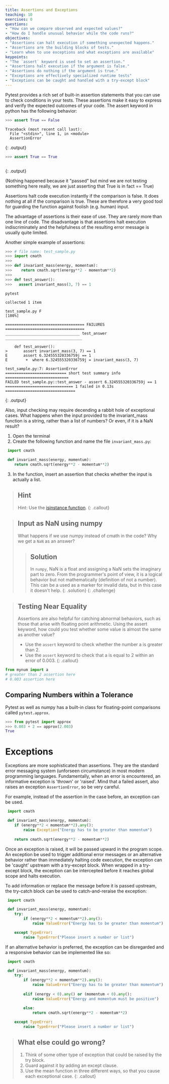 ```yaml
---
title: Assertions and Exceptions
teaching: 10
exercises: 0
questions:
- "How can we compare observed and expected values?"
- "How do I handle unusual behavior while the code runs?"
objectives:
- "Assertions can halt execution if something unexpected happens."
- "Assertions are the building blocks of tests."
- "Learn when to use exceptions and what exceptions are available"
keypoints:
- "The `assert` keyword is used to set an assertion."
- "Assertions halt execution if the argument is false."
- "Assertions do nothing if the argument is true."
- "Exceptions are effectively specialized runtime tests"
- "Exceptions can be caught and handled with a try-except block"
---
```


Pytest provides a rich set of built-in assertion statements that you can use to check conditions in your tests. These assertions make it easy to express and verify the expected outcomes of your code. The assert keyword in python has the
following behavior:

```python
>>> assert True == False
```

~~~
Traceback (most recent call last):
  File "<stdin>", line 1, in <module>
  AssertionError
~~~
{: .output}

```python
>>> assert True == True
```

~~~
~~~
{: .output}

(Nothing happened because it "passed" but mind we are not testing something here really, we are just asserting that True is in fact == True)

Assertions halt code execution instantly if the comparison is false. 
It does nothing at all if the comparison is true. These are therefore a very
good tool for guarding the function against foolish (e.g. human) input.

The advantage of assertions is their ease of use. They are rarely more than one
line of code. The disadvantage is that assertions halt execution
indiscriminately and the helpfulness of the resulting error message is usually
quite limited.

Another simple example of assertions:

```python
>>> # file name: test_sample.py
>>> import cmath
>>>
>>> def invariant_mass(energy, momentum):
>>>    return cmath.sqrt(energy**2 - momentum**2)
>>>
>>> def test_answer():
>>>   assert invariant_mass(3, 7) == 1
```

```bash
pytest
```

~~~
collected 1 item

test_sample.py F                                                         [100%]

=================================== FAILURES ===================================
_________________________________ test_answer __________________________________

    def test_answer():
>       assert invariant_mass(3, 7) == 1
E       assert 6.324555320336759j == 1
E        +  where 6.324555320336759j = invariant_mass(3, 7)

test_sample.py:7: AssertionError
=========================== short test summary info ============================
FAILED test_sample.py::test_answer - assert 6.324555320336759j == 1
============================== 1 failed in 0.13s ===============================
~~~
{: .output}


Also, input checking may require decending a rabbit hole of exceptional cases.
What happens when the input provided to the invariant_mass function is a string, rather
than a list of numbers? Or even, if it is a NaN result?

1. Open the terminal
2. Create the following function and name the file ``invariant_mass.py``:

```python
 import cmath

 def invariant_mass(energy, momentum):
    return cmath.sqrt(energy**2 - momentum**2)
```

3. In the function, insert an assertion that checks whether the input is actually a list.

> ## Hint
>
> Hint: Use the [isinstance function](https://docs.python.org/2/library/functions.html#isinstance).
{: .callout}

> ## Input as NaN using numpy
>
> What happens if we use numpy instead of cmath in the code? Why we get a `NaN` as an answer?
>
> > ## Solution
> > 
> > In `numpy`, NaN is a float and assigning a NaN sets the imaginary part to zero. From the programmer's point
> > of view, it is a logical behavior but not mathematically (definition of not a number). This can be a 
> > used as a marker for invalid data, but in this case it doesn't help.
> {: .solution}
{: .challenge}

> ## Testing Near Equality
>
> Assertions are also helpful for catching abnormal behaviors, such as those
> that arise with floating point arithmetic. Using the assert keyword, how could
> you test whether some value is almost the same as another value?
>
> - Use the `assert` keyword to check whether the number a is greater than 2.
> - Use the `assert` keyword to check that a is equal to 2 within an error of 0.003.
{: .callout}

```python
from mynum import a
# greater than 2 assertion here
# 0.003 assertion here
```

## Comparing Numbers within a Tolerance

Pytest as well as numpy has a built-in class for floating-point comparisons called ``pytest.approx``.

```python
>>> from pytest import approx
>>> 0.003 + 2 == approx(2.003)
True
```

# Exceptions

Exceptions are more sophisticated than assertions. They are the standard error 
messaging system (unforseen circumstance) in most modern programming languages. Fundamentally, when an 
error is encountered, an informative exception is 'thrown' or 'raised'. Mind that a failed assert, 
also raises an exception `AssertionError`, so be very careful.

For example, instead of the assertion in the case before, an exception can be
used.

```python
 import cmath

 def invariant_mass(energy, momentum):
    if (energy**2 < momentum**2).any():
        raise Exception("Energy has to be greater than momentum")
    
    return cmath.sqrt(energy**2 - momentum**2)
```

Once an exception is raised, it will be passed upward in the program scope.
An exception be used to trigger additional error messages or an alternative
behavior rather than immediately halting code
execution, the exception can be 'caught' upstream with a try-except block.
When wrapped in a try-except block, the exception can be intercepted before it reaches
global scope and halts execution. 

To add information or replace the message before it is passed upstream, the try-catch
block can be used to catch-and-reraise the exception:

```python
 import cmath

 def invariant_mass(energy, momentum):
    try:
        if (energy**2 < momentum**2).any():
            raise ValueError("Energy has to be greater than momentum")

    except TypeError:
        raise TypeError("Please insert a number or list")
```

If an alternative behavior is preferred, the exception can be disregarded and a
responsive behavior can be implemented like so:

```python
 import cmath

 def invariant_mass(energy, momentum):
    try:
        if (energy**2 < momentum**2).any():
            raise ValueError("Energy has to be greater than momentum")
    
        elif (energy < 0).any() or (momentum < 0).any():
            raise ValueError("Energy and momentum must be positive")

        else:
            return cmath.sqrt(energy**2 - momentum**2)
            
    except TypeError:
        raise TypeError("Please insert a number or list")
```

> ## What else could go wrong?
>
> 1. Think of some other type of exception that could be raised by the try
> block.
> 2. Guard against it by adding an except clause.
> 3. Use the mean function in three different ways, so that you cause each
> exceptional case.
{: .callout}
